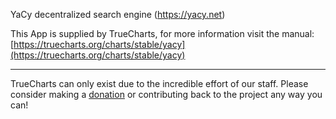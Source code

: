 YaCy decentralized search engine (https://yacy.net)

This App is supplied by TrueCharts, for more information visit the manual: [https://truecharts.org/charts/stable/yacy](https://truecharts.org/charts/stable/yacy)

---

TrueCharts can only exist due to the incredible effort of our staff.
Please consider making a [donation](https://truecharts.org/sponsor) or contributing back to the project any way you can!
